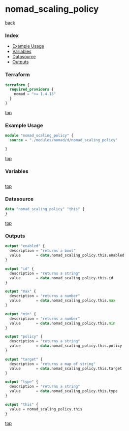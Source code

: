 # nomad_scaling_policy

[back](../nomad.md)

### Index

- [Example Usage](#example-usage)
- [Variables](#variables)
- [Datasource](#datasource)
- [Outputs](#outputs)

### Terraform

```terraform
terraform {
  required_providers {
    nomad = ">= 1.4.13"
  }
}
```

[top](#index)

### Example Usage

```terraform
module "nomad_scaling_policy" {
  source = "./modules/nomad/d/nomad_scaling_policy"

}
```

[top](#index)

### Variables

```terraform
```

[top](#index)

### Datasource

```terraform
data "nomad_scaling_policy" "this" {
}
```

[top](#index)

### Outputs

```terraform
output "enabled" {
  description = "returns a bool"
  value       = data.nomad_scaling_policy.this.enabled
}

output "id" {
  description = "returns a string"
  value       = data.nomad_scaling_policy.this.id
}

output "max" {
  description = "returns a number"
  value       = data.nomad_scaling_policy.this.max
}

output "min" {
  description = "returns a number"
  value       = data.nomad_scaling_policy.this.min
}

output "policy" {
  description = "returns a string"
  value       = data.nomad_scaling_policy.this.policy
}

output "target" {
  description = "returns a map of string"
  value       = data.nomad_scaling_policy.this.target
}

output "type" {
  description = "returns a string"
  value       = data.nomad_scaling_policy.this.type
}

output "this" {
  value = nomad_scaling_policy.this
}
```

[top](#index)